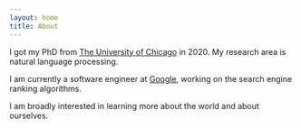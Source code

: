 ```yaml
---
layout: home
title: About
---
```


I got my PhD from [The University of Chicago](https://www.cs.uchicago.edu/) in 2020. My research area is natural language processing. 

I am currently a software engineer at [Google](https://www.google.com/), working on the search engine ranking algorithms. 

I am broadly interested in learning more about the world and about ourselves. 



